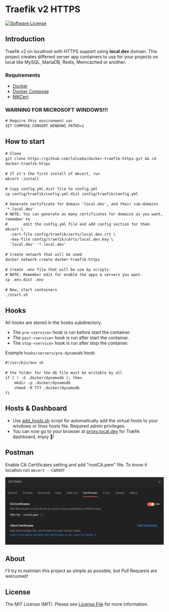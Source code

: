 # Traefik v2 HTTPS

[![Software License][ico-license]][link-license]

## Introduction

Traefik v2 on localhost with HTTPS support using **local.dev** domain. This project creates different server app
containers to use for your projects on local like MySQL, MariaDB, Redis, Memcached or another.

### Requirements

- [Docker](https://www.docker.com)
- [Docker Compose](https://docs.docker.com/compose/install)
- [MKCert](https://github.com/FiloSottile/mkcert)

### WARNING FOR MICROSOFT WINDOWS!!!

```shell
# Require this environment var
SET COMPOSE_CONVERT_WINDOWS_PATHS=1
```

## How to start

```shell
# Clone
git clone https://github.com/lalcebo/docker-traefik-https.git && cd docker-traefik-https

# If it's the first install of mkcert, run
mkcert -install

# Copy config.yml.dist file to config.yml
cp config/traefik/config.yml.dist config/traefik/config.yml

# Generate certificate for domain 'local.dev', and their sub-domains '*.local.dev'
# NOTE: You can generate as many certificates for domains as you want, remember to
#       edit the config.yml file and add config section for them.
mkcert \
  -cert-file config/traefik/certs/local.dev.crt \
  -key-file config/traefik/certs/local.dev.key \
  'local.dev' '*.local.dev'

# Create network that will be used
docker network create docker-traefik-https

# Create .env file that will be use by scripts.
# NOTE: Remember edit for enable the apps & servers you want.
cp .env.dist .env

# Now, start containers
./start.sh
```

## Hooks

All hooks are stored in the hooks subdirectory.

* The `pre-<service>` hook is run before start the container.
* The `post-<service>` hook is run after start the container.
* The `stop-<service>` hook is run after stop the container.

Example `hooks/servers/pre-dynamodb` hook:
```shell
#!/usr/bin/env sh

# the folder for the db file must be writable by all
if [ ! -d .docker/dynamodb ]; then
    mkdir -p .docker/dynamodb
    chmod -R 777 .docker/dynamodb
fi
```

## Hosts & Dashboard

* Use [add_hosts.sh](add_hosts.sh) script for automatically add the virtual hosts to your windows or linux hosts file.
  Required admin privileges.
* You can now go to your browser at [proxy.local.dev](https://proxy.local.dev) for Træfik dashboard, enjoy 🚀!

## Postman

Enable CA Certificates setting and add "rootCA.pem" file. To know it location run ```mkcert --CAROOT```

![CA Certificates](docs/postman_settings_cert.png)

## About

I'll try to maintain this project as simple as possible, but Pull Requests are welcomed!

## License

The MIT License (MIT). Please see [License File][link-license] for more information.

[ico-license]: https://img.shields.io/badge/license-MIT-brightgreen.svg?style=for-the-badge&color=blue

[link-license]: LICENSE
